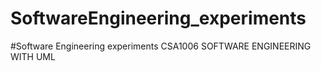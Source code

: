 # SoftwareEngineering_experiments
#Software Engineering experiments CSA1006 SOFTWARE ENGINEERING WITH UML
